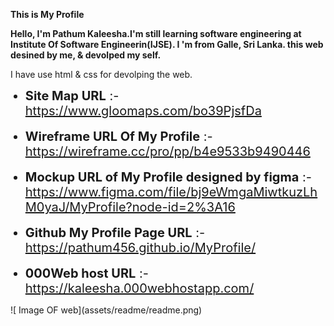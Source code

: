 **This is My Profile**

**Hello, I'm Pathum Kaleesha.I'm still learning software engineering at Institute Of Software Engineerin(IJSE). I 'm from Galle, Sri Lanka.
this web desined by me, & devolped my self.**

I have use html & css for devolping the web.

<ul>
<li style="font-size: 20px"><b>Site Map URL</b> :- <a href="https://www.gloomaps.com/bo39PjsfDa" target="_blank">https://www.gloomaps.com/bo39PjsfDa</a></li>
<br>
<li style="font-size: 20px"><b>Wireframe URL Of My Profile</b> :- <a href="https://wireframe.cc/pro/pp/b4e9533b9490446" target="_blank">https://wireframe.cc/pro/pp/b4e9533b9490446</a></li>
<br>
<li style="font-size: 20px"><b>Mockup URL of My Profile designed by figma</b> :- <a href="https://www.figma.com/file/bj9eWmgaMiwtkuzLhM0yaJ/MyProfile?node-id=2%3A16" target="_blank">https://www.figma.com/file/bj9eWmgaMiwtkuzLhM0yaJ/MyProfile?node-id=2%3A16</a></li>
<br>
<li style="font-size: 20px"><b>Github My Profile Page URL</b> :- <a href="https://pathum456.github.io/MyProfile/" target="_blank">https://pathum456.github.io/MyProfile/</a></li>
<br>
<li style="font-size: 20px"><b>000Web host URL</b> :- <a href="https://kaleesha.000webhostapp.com/" target="_blank">https://kaleesha.000webhostapp.com/</a></li>
</ul>
![ Image OF web](assets/readme/readme.png)
